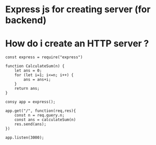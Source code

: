 # Express js for creating server (for backend)

# How do i create an HTTP server ?

```
const express = require("express")

function CalculateSum(n) {
    let ans = 0;
    for (let i=1; i<=n; i++) {
        ans = ans+i;
    }
    return ans;
}

consy app = express();

app.get("/", function(req,res){
    const n = req.query.n;
    const ans = calculateSum(n)
    res.send(ans);
})

app.listen(3000);

```